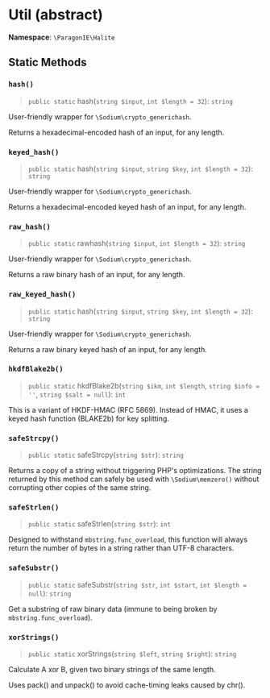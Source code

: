 # Util (abstract)

**Namespace**: `\ParagonIE\Halite`

## Static Methods

### `hash()`

> `public static` hash(`string $input`, `int $length = 32`): `string`

User-friendly wrapper for `\Sodium\crypto_generichash`.

Returns a hexadecimal-encoded hash of an input, for any length.

### `keyed_hash()`

> `public static` hash(`string $input`, `string $key`, `int $length = 32`): `string`

User-friendly wrapper for `\Sodium\crypto_generichash`.

Returns a hexadecimal-encoded keyed hash of an input, for any length.

### `raw_hash()`

> `public static` rawhash(`string $input`, `int $length = 32`): `string`

User-friendly wrapper for `\Sodium\crypto_generichash`.

Returns a raw binary hash of an input, for any length.

### `raw_keyed_hash()`

> `public static` hash(`string $input`, `string $key`, `int $length = 32`): `string`

User-friendly wrapper for `\Sodium\crypto_generichash`.

Returns a raw binary keyed hash of an input, for any length.

### `hkdfBlake2b()`

> `public static` hkdfBlake2b(`string $ikm`, `int $length`, `string $info = ''`, `string $salt = null`): `int`

This is a variant of HKDF-HMAC (RFC 5869). Instead of HMAC, it uses a keyed hash
function (BLAKE2b) for key splitting.

### `safeStrcpy()`

> `public static` safeStrcpy(`string $str`): `string`

Returns a copy of a string without triggering PHP's optimizations. The
string returned by this method can safely be used with `\Sodium\memzero()`
without corrupting other copies of the same string.

### `safeStrlen()`

> `public static` safeStrlen(`string $str`): `int`

Designed to withstand `mbstring.func_overload`, this function will always return
the number of bytes in a string rather than UTF-8 characters.

### `safeSubstr()`

> `public static` safeSubstr(`string $str`, `int $start`, `int $length = null`): `string`

Get a substring of raw binary data (immune to being broken by 
`mbstring.func_overload`).

### `xorStrings()`

> `public static` xorStrings(`string $left`, `string $right`): `string`

Calculate A xor B, given two binary strings of the same length.

Uses pack() and unpack() to avoid cache-timing leaks caused by chr().
